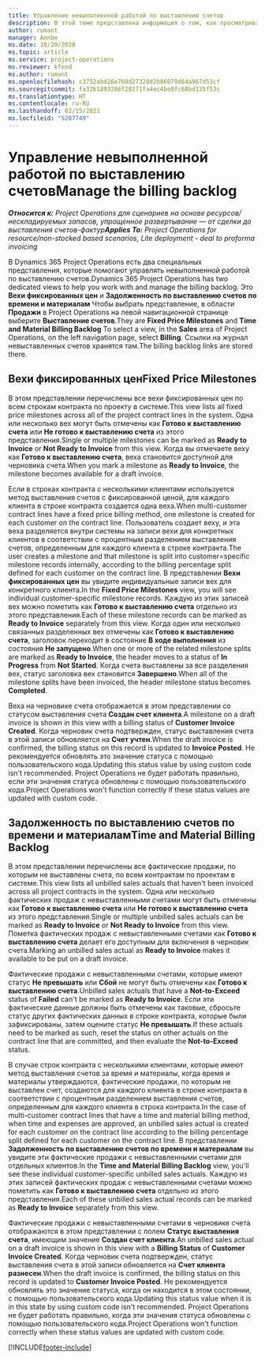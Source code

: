 ```yaml
---
title: Управление невыполненной работой по выставлению счетов
description: В этой теме представлена информация о том, как просматривать и работать с невыполненной работой по выставлению счетов в Project Operations.
author: rumant
manager: Annbe
ms.date: 10/20/2020
ms.topic: article
ms.service: project-operations
ms.reviewer: kfend
ms.author: rumant
ms.openlocfilehash: c3752abd26e760d27320d2b86079d84a967d53cf
ms.sourcegitcommit: fa32b1893286f20271fa4ec4be8fc68bd135f53c
ms.translationtype: HT
ms.contentlocale: ru-RU
ms.lasthandoff: 02/15/2021
ms.locfileid: "5287749"
---
```

# <a name="manage-the-billing-backlog"></a><span data-ttu-id="c0004-103">Управление невыполненной работой по выставлению счетов</span><span class="sxs-lookup"><span data-stu-id="c0004-103">Manage the billing backlog</span></span>

<span data-ttu-id="c0004-104">_**Относится к:** Project Operations для сценариев на основе ресурсов/нескладируемых запасов, упрощенное развертывание — от сделки до выставления счетов-фактур_</span><span class="sxs-lookup"><span data-stu-id="c0004-104">_**Applies To:** Project Operations for resource/non-stocked based scenarios, Lite deployment - deal to proforma invoicing_</span></span>

<span data-ttu-id="c0004-105">В Dynamics 365 Project Operations есть два специальных представления, которые помогают управлять невыполненной работой по выставлению счетов.</span><span class="sxs-lookup"><span data-stu-id="c0004-105">Dynamics 365 Project Operations has two dedicated views to help you work with and manage the billing backlog.</span></span> <span data-ttu-id="c0004-106">Это **Вехи фиксированных цен** и **Задолженность по выставлению счетов по времени и материалам** Чтобы выбрать представление, в области **Продажи** в Project Operations на левой навигационной странице выберите **Выставление счетов**.</span><span class="sxs-lookup"><span data-stu-id="c0004-106">They are **Fixed Price Milestones** and **Time and Material Billing Backlog** To select a view, in the **Sales** area of Project Operations, on the left navigation page, select **Billing**.</span></span> <span data-ttu-id="c0004-107">Ссылки на журнал невыставленных счетов хранятся там.</span><span class="sxs-lookup"><span data-stu-id="c0004-107">The billing backlog links are stored there.</span></span>

## <a name="fixed-price-milestones"></a><span data-ttu-id="c0004-108">Вехи фиксированных цен</span><span class="sxs-lookup"><span data-stu-id="c0004-108">Fixed Price Milestones</span></span>

<span data-ttu-id="c0004-109">В этом представлении перечислены все вехи фиксированных цен по всем строкам контракта по проекту в системе.</span><span class="sxs-lookup"><span data-stu-id="c0004-109">This view lists all fixed price milestones across all of the project contract lines in the system.</span></span> <span data-ttu-id="c0004-110">Одна или несколько вех могут быть отмечены как **Готово к выставлению счета** или **Не готово к выставлению счета** из этого представления.</span><span class="sxs-lookup"><span data-stu-id="c0004-110">Single or multiple milestones can be marked as **Ready to Invoice** or **Not Ready to Invoice** from this view.</span></span> <span data-ttu-id="c0004-111">Когда вы отмечаете веху как **Готово к выставлению счета**, веха становится доступной для черновика счета.</span><span class="sxs-lookup"><span data-stu-id="c0004-111">When you mark a milestone as **Ready to Invoice**, the milestone becomes available for a draft invoice.</span></span>

<span data-ttu-id="c0004-112">Если в строках контракта с несколькими клиентами используется метод выставления счетов с фиксированной ценой, для каждого клиента в строке контракта создается одна веха.</span><span class="sxs-lookup"><span data-stu-id="c0004-112">When multi-customer contract lines have a fixed price billing method, one milestone is created for each customer on the contract line.</span></span> <span data-ttu-id="c0004-113">Пользователь создает веху, и эта веха разделяется внутри системы на записи вехи для конкретных клиентов в соответствии с процентным разделением выставления счетов, определенным для каждого клиента в строке контракта.</span><span class="sxs-lookup"><span data-stu-id="c0004-113">The user creates a milestone and that milestone is split into customer=specific milestone records internally, according to the billing percentage split defined for each customer on the contract line.</span></span> <span data-ttu-id="c0004-114">В представлении **Вехи фиксированных цен** вы увидите индивидуальные записи вех для конкретного клиента.</span><span class="sxs-lookup"><span data-stu-id="c0004-114">In the **Fixed Price Milestones** view, you will see individual customer-specific milestone records.</span></span> <span data-ttu-id="c0004-115">Каждую из этих записей вех можно пометить как **Готово к выставлению счета** отдельно из этого представления.</span><span class="sxs-lookup"><span data-stu-id="c0004-115">Each of these milestone records can be marked as **Ready to Invoice** separately from this view.</span></span> <span data-ttu-id="c0004-116">Когда один или несколько связанных разделенных вех отмечены как **Готово к выставлению счета**, заголовок переходит в состояние **В ходе выполнения** из состояния **Не запущено**.</span><span class="sxs-lookup"><span data-stu-id="c0004-116">When one or more of the related milestone splits are marked as **Ready to Invoice**, the header moves to a status of **In Progress** from **Not Started**.</span></span> <span data-ttu-id="c0004-117">Когда счета выставлены за все разделения вех, статус заголовка вех становится **Завершено**.</span><span class="sxs-lookup"><span data-stu-id="c0004-117">When all of the milestone splits have been invoiced, the header milestone status becomes **Completed**.</span></span>

<span data-ttu-id="c0004-118">Веха на черновике счета отображается в этом представлении со статусом выставления счета **Создан счет клиента**.</span><span class="sxs-lookup"><span data-stu-id="c0004-118">A milestone on a draft invoice is shown in this view with a billing status of **Customer Invoice Created**.</span></span> <span data-ttu-id="c0004-119">Когда черновик счета подтвержден, статус выставления счета в этой записи обновляется на **Счет учтен**.</span><span class="sxs-lookup"><span data-stu-id="c0004-119">When the draft invoice is confirmed, the billing status on this record is updated to **Invoice Posted**.</span></span> <span data-ttu-id="c0004-120">Не рекомендуется обновлять это значение статуса с помощью пользовательского кода.</span><span class="sxs-lookup"><span data-stu-id="c0004-120">Updating this status value by using custom code isn't recommended.</span></span> <span data-ttu-id="c0004-121">Project Operations не будет работать правильно, если эти значения статуса обновлены с помощью пользовательского кода.</span><span class="sxs-lookup"><span data-stu-id="c0004-121">Project Operations won't function correctly if these status values are updated with custom code.</span></span>

## <a name="time-and-material-billing-backlog"></a><span data-ttu-id="c0004-122">Задолженность по выставлению счетов по времени и материалам</span><span class="sxs-lookup"><span data-stu-id="c0004-122">Time and Material Billing Backlog</span></span>

<span data-ttu-id="c0004-123">В этом представлении перечислены все фактические продажи, по которым не выставлены счета, по всем контрактам по проектам в системе.</span><span class="sxs-lookup"><span data-stu-id="c0004-123">This view lists all unbilled sales actuals that haven't been invoiced across all project contracts in the system.</span></span> <span data-ttu-id="c0004-124">Одна или несколько фактических продаж с невыставленными счетами могут быть отмечены как **Готово к выставлению счета** или **Не готово к выставлению счета** из этого представления.</span><span class="sxs-lookup"><span data-stu-id="c0004-124">Single or multiple unbilled sales actuals can be marked as **Ready to Invoice** or **Not Ready to Invoice** from this view.</span></span> <span data-ttu-id="c0004-125">Пометка фактических продаж с невыставленными счетами как **Готово к выставлению счета** делает его доступным для включения в черновик счета.</span><span class="sxs-lookup"><span data-stu-id="c0004-125">Marking an unbilled sales actual as **Ready to Invoice** makes it available to be put on a draft invoice.</span></span>

<span data-ttu-id="c0004-126">Фактические продажи с невыставленными счетами, которые имеют статус **Не превышать** или **Сбой** не могут быть отмечены как **Готово к выставлению счета**.</span><span class="sxs-lookup"><span data-stu-id="c0004-126">Unbilled sales actuals that have a **Not-to-Exceed** status of **Failed** can't be marked as **Ready to Invoice**.</span></span> <span data-ttu-id="c0004-127">Если эти фактические данные должны быть отмечены как таковые, сбросьте статус других фактических данных в строке контракта, которые были зафиксированы, затем оцените статус **Не превышать**.</span><span class="sxs-lookup"><span data-stu-id="c0004-127">If these actuals need to be marked as such, reset the status on other actuals on the contract line that are committed, and then evaluate the **Not-to-Exceed** status.</span></span>

<span data-ttu-id="c0004-128">В случае строк контракта с несколькими клиентами, которые имеют метод выставления счетов за время и материалы, когда время и материалы утверждаются, фактические продажи, по которым не выставлен счет, создаются для каждого клиента в строке контракта в соответствии с процентным разделением выставления счетов, определенным для каждого клиента в строка контракта.</span><span class="sxs-lookup"><span data-stu-id="c0004-128">In the case of multi-customer contract lines that have a time and material billing method, when time and expenses are approved, an unbilled sales actual is created for each customer on the contract line according to the billing percentage split defined for each customer on the contract line.</span></span> <span data-ttu-id="c0004-129">В представлении **Задолженность по выставлению счетов по времени и материалам** вы увидите эти фактические продажи с невыставленными счетами для отдельных клиентов.</span><span class="sxs-lookup"><span data-stu-id="c0004-129">In the **Time and Material Billing Backlog** view, you'll see these individual customer-specific unbilled sales actuals.</span></span> <span data-ttu-id="c0004-130">Каждую из этих записей фактических продаж с невыставленными счетами можно пометить как **Готово к выставлению счета** отдельно из этого представления.</span><span class="sxs-lookup"><span data-stu-id="c0004-130">Each of these unbilled sales actual records can be marked as **Ready to Invoice** separately from this view.</span></span>

<span data-ttu-id="c0004-131">Фактические продажи с невыставленными счетами в черновике счета отображаются в этом представлении с полем **Статус выставления счета**, имеющим значение **Создан счет клиента**.</span><span class="sxs-lookup"><span data-stu-id="c0004-131">An unbilled sales actual on a draft invoice is shown in this view with a **Billing Status** of **Customer Invoice Created**.</span></span> <span data-ttu-id="c0004-132">Когда черновик счета подтвержден, статус выставления счета в этой записи обновляется на **Счет клиента разнесен**.</span><span class="sxs-lookup"><span data-stu-id="c0004-132">When the draft invoice is confirmed, the billing status on this record is updated to **Customer Invoice Posted**.</span></span> <span data-ttu-id="c0004-133">Не рекомендуется обновлять это значение статуса, когда он находится в этом состоянии, с помощью пользовательского кода.</span><span class="sxs-lookup"><span data-stu-id="c0004-133">Updating this status value when it is in this state by using custom code isn't recommended.</span></span> <span data-ttu-id="c0004-134">Project Operations не будет работать правильно, когда эти значения статуса обновлены с помощью пользовательского кода.</span><span class="sxs-lookup"><span data-stu-id="c0004-134">Project Operations won't function correctly when these status values are updated with custom code.</span></span>


[!INCLUDE[footer-include](../includes/footer-banner.md)]